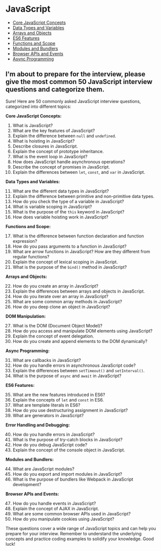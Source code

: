 # JavaScript

- [Core JavaScript Concepts](core.md)
- [Data Types and Variables](data_type.md)
- [Arrays and Objects](object.md)
- [ES6 Features](es6.md)
- [Functions and Scope](function.md)
- [Modules and Bundlers](module.md)
- [Browser APIs and Events](browser.md)
- [Async Programming](async.md)

## I'm about to prepare for the interview, please give the most common 50 JavaScript interview questions and categorize them.
Sure! Here are 50 commonly asked JavaScript interview questions, categorized into different topics:

**Core JavaScript Concepts:**

1. What is JavaScript?
2. What are the key features of JavaScript?
3. Explain the difference between `null` and `undefined`.
4. What is hoisting in JavaScript?
5. Describe closures in JavaScript.
6. Explain the concept of prototype inheritance.
7. What is the event loop in JavaScript?
8. How does JavaScript handle asynchronous operations?
9. Describe the concept of promises in JavaScript.
10. Explain the differences between `let`, `const`, and `var` in JavaScript.

**Data Types and Variables:**

11. What are the different data types in JavaScript?
12. Explain the difference between primitive and non-primitive data types.
13. How do you check the type of a variable in JavaScript?
14. What is variable scoping in JavaScript?
15. What is the purpose of the `this` keyword in JavaScript?
16. How does variable hoisting work in JavaScript?

**Functions and Scope:**

17. What is the difference between function declaration and function expression?
18. How do you pass arguments to a function in JavaScript?
19. What are arrow functions in JavaScript? How are they different from regular functions?
20. Explain the concept of lexical scoping in JavaScript.
21. What is the purpose of the `bind()` method in JavaScript?

**Arrays and Objects:**

22. How do you create an array in JavaScript?
23. Explain the differences between arrays and objects in JavaScript.
24. How do you iterate over an array in JavaScript?
25. What are some common array methods in JavaScript?
26. How do you deep clone an object in JavaScript?

**DOM Manipulation:**

27. What is the DOM (Document Object Model)?
28. How do you access and manipulate DOM elements using JavaScript?
29. Explain the concept of event delegation.
30. How do you create and append elements to the DOM dynamically?

**Async Programming:**

31. What are callbacks in JavaScript?
32. How do you handle errors in asynchronous JavaScript code?
33. Explain the differences between `setTimeout()` and `setInterval()`.
34. What is the purpose of `async` and `await` in JavaScript?

**ES6 Features:**

35. What are the new features introduced in ES6?
36. Explain the concepts of `let` and `const` in ES6.
37. What are template literals in ES6?
38. How do you use destructuring assignment in JavaScript?
39. What are generators in JavaScript?

**Error Handling and Debugging:**

40. How do you handle errors in JavaScript?
41. What is the purpose of try-catch blocks in JavaScript?
42. How do you debug JavaScript code?
43. Explain the concept of the console object in JavaScript.

**Modules and Bundlers:**

44. What are JavaScript modules?
45. How do you export and import modules in JavaScript?
46. What is the purpose of bundlers like Webpack in JavaScript development?

**Browser APIs and Events:**

47. How do you handle events in JavaScript?
48. Explain the concept of AJAX in JavaScript.
49. What are some common browser APIs used in JavaScript?
50. How do you manipulate cookies using JavaScript?

These questions cover a wide range of JavaScript topics and can help you prepare for your interview. Remember to understand the underlying concepts and practice coding examples to solidify your knowledge. Good luck!